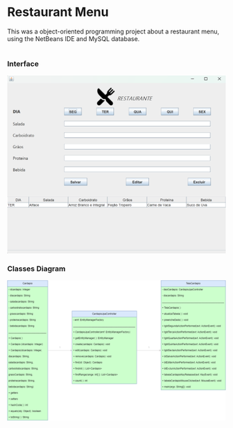 # Restaurant Menu

This was a object-oriented programming project about a restaurant menu, using the NetBeans IDE and MySQL database.
#

### Interface

![alt text](https://github.com/ThiagoAKAtrist/restaurant_menu/blob/master/interface.png?raw=true)

### Classes Diagram

![alt text](https://github.com/ThiagoAKAtrist/restaurant_menu/blob/master/classdiagram.png?raw=true)
